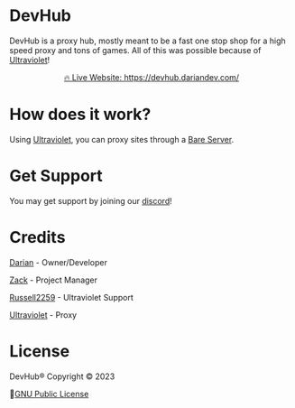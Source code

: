 <!-- <div align="center">
  <a href="https://devhub.dariandev.com/">
    <img src="devhub-logo.png" alt="DevHub Logo" width="200">
  </a>
</div> -->

# DevHub
DevHub is a proxy hub, mostly meant to be a fast one stop shop for a high speed proxy and tons of games. All of this was possible because of  [Ultraviolet](https://github.com/titaniumnetwork-dev/Ultraviolet)!

<div align="center">
  <a href="https://devhub.dariandev.com/">🔥 Live Website: https://devhub.dariandev.com/</a>
</div>

# How does it work?
Using [Ultraviolet](https://github.com/titaniumnetwork-dev/Ultraviolet), you can proxy sites through a [Bare Server](https://github.com/tomphttp/bare-server-node).

# Get Support
You may get support by joining our [discord](https://dariandev.com/discord)!

# Credits
[Darian](https://github.com/justDarian) - Owner/Developer

[Zack](https://github.com/komouri) - Project Manager

[Russell2259](https://github.com/Russell2259) - Ultraviolet Support

[Ultraviolet](https://github.com/titaniumnetwork-dev/Ultraviolet) - Proxy

# License

DevHub® Copyright © 2023

📜[GNU Public License](https://github.com/justDarian/DevHub/blob/main/LICENSE.md)
